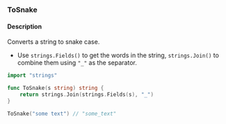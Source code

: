 ### ToSnake

#### Description

Converts a string to snake case.

- Use `strings.Fields()` to get the words in the string, `strings.Join()` to combine them using `"_"` as the separator.

```go
import "strings"

func ToSnake(s string) string {
	return strings.Join(strings.Fields(s), "_")
}
```

```go
ToSnake("some text") // "some_text"
```
